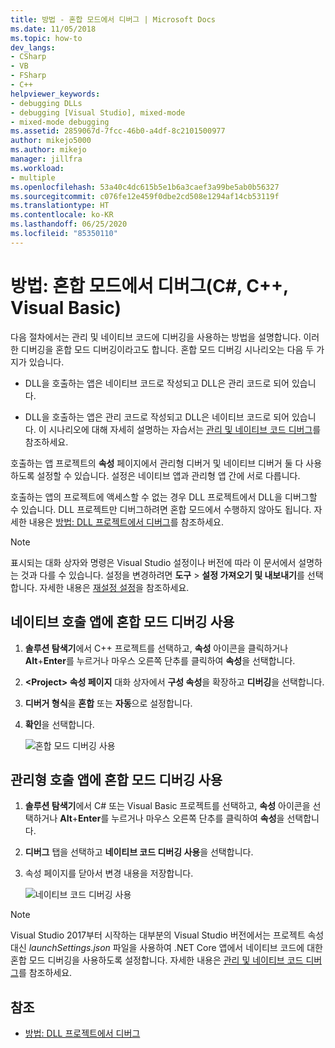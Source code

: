 ```yaml
---
title: 방법 - 혼합 모드에서 디버그 | Microsoft Docs
ms.date: 11/05/2018
ms.topic: how-to
dev_langs:
- CSharp
- VB
- FSharp
- C++
helpviewer_keywords:
- debugging DLLs
- debugging [Visual Studio], mixed-mode
- mixed-mode debugging
ms.assetid: 2859067d-7fcc-46b0-a4df-8c2101500977
author: mikejo5000
ms.author: mikejo
manager: jillfra
ms.workload:
- multiple
ms.openlocfilehash: 53a40c4dc615b5e1b6a3caef3a99be5ab0b56327
ms.sourcegitcommit: c076fe12e459f0dbe2cd508e1294af14cb53119f
ms.translationtype: HT
ms.contentlocale: ko-KR
ms.lasthandoff: 06/25/2020
ms.locfileid: "85350110"
---
```

# <a name="how-to-debug-in-mixed-mode-c-c-visual-basic"></a>방법: 혼합 모드에서 디버그(C#, C++, Visual Basic)

다음 절차에서는 관리 및 네이티브 코드에 디버깅을 사용하는 방법을 설명합니다. 이러한 디버깅을 혼합 모드 디버깅이라고도 합니다. 혼합 모드 디버깅 시나리오는 다음 두 가지가 있습니다.

- DLL을 호출하는 앱은 네이티브 코드로 작성되고 DLL은 관리 코드로 되어 있습니다.

- DLL을 호출하는 앱은 관리 코드로 작성되고 DLL은 네이티브 코드로 되어 있습니다. 이 시나리오에 대해 자세히 설명하는 자습서는 [관리 및 네이티브 코드 디버그](../debugger/how-to-debug-managed-and-native-code.md)를 참조하세요.

호출하는 앱 프로젝트의 **속성** 페이지에서 관리형 디버거 및 네이티브 디버거 둘 다 사용하도록 설정할 수 있습니다. 설정은 네이티브 앱과 관리형 앱 간에 서로 다릅니다.

호출하는 앱의 프로젝트에 액세스할 수 없는 경우 DLL 프로젝트에서 DLL을 디버그할 수 있습니다. DLL 프로젝트만 디버그하려면 혼합 모드에서 수행하지 않아도 됩니다. 자세한 내용은 [방법: DLL 프로젝트에서 디버그](../debugger/how-to-debug-from-a-dll-project.md)를 참조하세요.

> [!NOTE]
> 표시되는 대화 상자와 명령은 Visual Studio 설정이나 버전에 따라 이 문서에서 설명하는 것과 다를 수 있습니다. 설정을 변경하려면 **도구** > **설정 가져오기 및 내보내기**를 선택합니다. 자세한 내용은 [재설정 설정](../ide/environment-settings.md#reset-settings)을 참조하세요.

## <a name="enable-mixed-mode-debugging-for-a-native-calling-app"></a>네이티브 호출 앱에 혼합 모드 디버깅 사용

1. **솔루션 탐색기**에서 C++ 프로젝트를 선택하고, **속성** 아이콘을 클릭하거나 **Alt**+**Enter**를 누르거나 마우스 오른쪽 단추를 클릭하여 **속성**을 선택합니다.

1. **\<Project> 속성 페이지** 대화 상자에서 **구성 속성**을 확장하고 **디버깅**을 선택합니다.

1. **디버거 형식**을 **혼합** 또는 **자동**으로 설정합니다.

1. **확인**을 선택합니다.

   ![혼합 모드 디버깅 사용](../debugger/media/dbg-mixed-mode-from-native.png "혼합된 모드 디버깅 사용")

## <a name="enable-mixed-mode-debugging-for-a-managed-calling-app"></a>관리형 호출 앱에 혼합 모드 디버깅 사용

1. **솔루션 탐색기**에서 C# 또는 Visual Basic 프로젝트를 선택하고, **속성** 아이콘을 선택하거나 **Alt**+**Enter**를 누르거나 마우스 오른쪽 단추를 클릭하여 **속성**을 선택합니다.

1. **디버그** 탭을 선택하고 **네이티브 코드 디버깅 사용**을 선택합니다.

1. 속성 페이지를 닫아서 변경 내용을 저장합니다.

   ![네이티브 코드 디버깅 사용](../debugger/media/dbg-mixed-mode-from-csharp.png "네이티브 코드 디버깅 사용")

> [!NOTE]
> Visual Studio 2017부터 시작하는 대부분의 Visual Studio 버전에서는 프로젝트 속성 대신 *launchSettings.json* 파일을 사용하여 .NET Core 앱에서 네이티브 코드에 대한 혼합 모드 디버깅을 사용하도록 설정합니다. 자세한 내용은 [관리 및 네이티브 코드 디버그](../debugger/how-to-debug-managed-and-native-code.md)를 참조하세요.

## <a name="see-also"></a>참조

- [방법: DLL 프로젝트에서 디버그](../debugger/how-to-debug-from-a-dll-project.md)